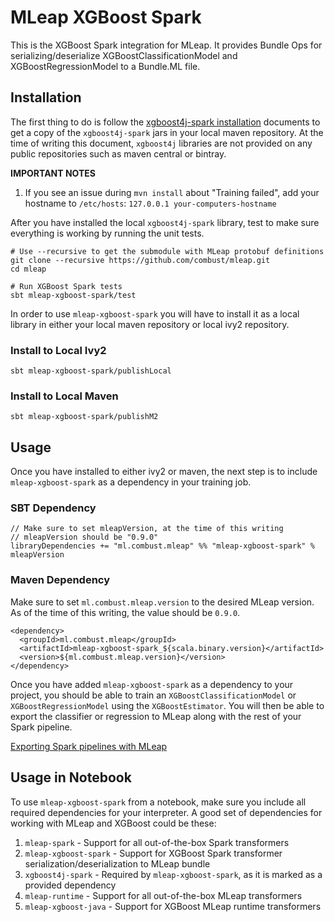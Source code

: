 # MLeap XGBoost Spark

This is the XGBoost Spark integration for MLeap. It provides Bundle Ops for serializing/deserialize XGBoostClassificationModel and XGBoostRegressionModel to a Bundle.ML file.

## Installation

The first thing to do is follow the [xgboost4j-spark installation](http://xgboost.readthedocs.io/en/latest/jvm/) documents to get a copy of the `xgboost4j-spark` jars in your local maven repository. At the time of writing this document, `xgboost4j` libraries are not provided on any public repositories such as maven central or bintray.

**IMPORTANT NOTES**

1. If you see an issue during `mvn install` about "Training failed", add your hostname to `/etc/hosts`: `127.0.0.1 your-computers-hostname`

After you have installed the local `xgboost4j-spark` library, test to make sure everything is working by running the unit tests.

```
# Use --recursive to get the submodule with MLeap protobuf definitions
git clone --recursive https://github.com/combust/mleap.git
cd mleap

# Run XGBoost Spark tests
sbt mleap-xgboost-spark/test
```

In order to use `mleap-xgboost-spark` you will have to install it as a local library in either your local maven repository or local ivy2 repository.

### Install to Local Ivy2

```
sbt mleap-xgboost-spark/publishLocal
```

### Install to Local Maven

```
sbt mleap-xgboost-spark/publishM2
```

## Usage

Once you have installed to either ivy2 or maven, the next step is to include `mleap-xgboost-spark` as a dependency in your training job.

### SBT Dependency

```
// Make sure to set mleapVersion, at the time of this writing
// mleapVersion should be "0.9.0"
libraryDependencies += "ml.combust.mleap" %% "mleap-xgboost-spark" % mleapVersion
```

### Maven Dependency

Make sure to set `ml.combust.mleap.version` to the desired MLeap version.
As of the time of this writing, the value should be `0.9.0`.

```
<dependency>
  <groupId>ml.combust.mleap</groupId>
  <artifactId>mleap-xgboost-spark_${scala.binary.version}</artifactId>
  <version>${ml.combust.mleap.version}</version>
</dependency>
```

Once you have added `mleap-xgboost-spark` as a dependency to your project, you should be able to train an `XGBoostClassificationModel` or `XGBoostRegressionModel` using the `XGBoostEstimator`. You will then be able to export the classifier or regression to MLeap along with the rest of your Spark pipeline.

[Exporting Spark pipelines with MLeap](http://mleap-docs.combust.ml/spark/)

## Usage in Notebook

To use `mleap-xgboost-spark` from a notebook, make sure you include all required dependencies for your interpreter. A good set of dependencies for working with MLeap and XGBoost could be these:

1. `mleap-spark` - Support for all out-of-the-box Spark transformers
2. `mleap-xgboost-spark` - Support for XGBoost Spark transformer serialization/deserialization to MLeap bundle
3. `xgboost4j-spark` - Required by `mleap-xgboost-spark`, as it is marked as a provided dependency
4. `mleap-runtime` - Support for all out-of-the-box MLeap transformers
5. `mleap-xgboost-java` - Support for XGBoost MLeap runtime transformers